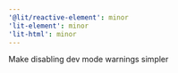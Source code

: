 ```yaml
---
'@lit/reactive-element': minor
'lit-element': minor
'lit-html': minor
---
```


Make disabling dev mode warnings simpler
